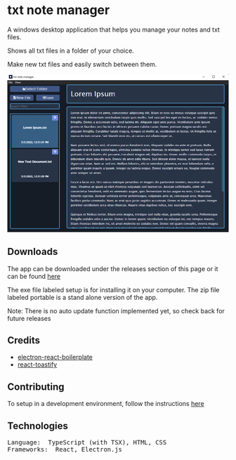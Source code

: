 # txt note manager

A windows desktop application that helps you manage your notes and txt files. 

Shows all txt files in a folder of your choice. 

Make new txt files and easily switch between them.

![preview](https://github.com/ReStartQ/txt-note-manager/blob/master/preview/Preview.png)

## Downloads
The app can be downloaded under the releases section of this page or it can be found [here](https://github.com/ReStartQ/txt-note-manager/releases)

The exe file labeled setup is for installing it on your computer. The zip file labeled portable is a stand alone version of the app.

Note: There is no auto update function implemented yet, so check back for future releases

## Credits

- [electron-react-boilerplate](https://github.com/electron-react-boilerplate/electron-react-boilerplate)
- [react-toastify](https://github.com/fkhadra/react-toastify)

## Contributing
To setup in a development environment, follow the instructions [here](https://github.com/ReStartQ/txt-note-manager/blob/master/Info/contributing.md)

## Technologies
<pre>
Language:  TypeScript (with TSX), HTML, CSS
Frameworks:  React, Electron.js
</pre>
